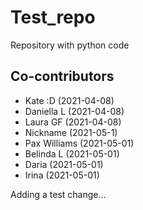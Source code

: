 
# Test_repo
Repository with python code

## Co-contributors
- Kate :D (2021-04-08)
- Daniella L (2021-04-08)
- Laura GF (2021-04-08)
- Nickname (2021-05-1)
- Pax Williams (2021-05-01)
- Belinda L (2021-05-01)
- Daria (2021-05-01)
- Irina (2021-05-01)

Adding a test change...
